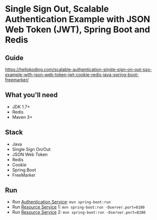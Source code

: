 # Single Sign Out, Scalable Authentication Example with JSON Web Token (JWT), Spring Boot and Redis

## Guide
https://hellokoding.com/scalable-authentication-single-sign-on-out-sso-example-with-json-web-token-jwt-cookie-redis-java-spring-boot-freemarker/

## What you'll need
- JDK 1.7+
- Redis
- Maven 3+

## Stack
- Java
- Single Sign On/Out
- JSON Web Token
- Redis
- Cookie
- Spring Boot
- FreeMarker

## Run
- Run [Authentication Service](https://github.com/hellokoding/single-sign-on-out-auth-jwt-cookie-redis-springboot-freemarker/tree/ab60b86cd2a951899483ff5c312d297ab90fc3de): `mvn spring-boot:run`
- Run [Resource Service](https://github.com/hellokoding/single-sign-on-out-resources-jwt-cookie-redis-springboot-freemarker) 1: `mvn spring-boot:run -Dserver.port=8180`
- Run [Resource Service](https://github.com/hellokoding/single-sign-on-out-resources-jwt-cookie-redis-springboot-freemarker) 2: `mvn spring-boot:run -Dserver.port=8280`
